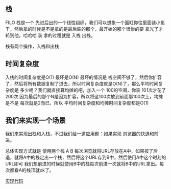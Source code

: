 ## 栈

FILO 栈是一个 先进后出的一个线性组织，我们可以想象一个面缸你往里面装小鱼干，然后拿的时候是不是拿的是最后装的那个，最开始的那个很惨的要
拿光了才轮到他，哈哈哈 装 拿的过程就是 入栈 出栈。

栈有两个操作，入栈和出栈

## 时间复杂度

入栈的时间复杂度是O(1) 最坏是O(N) 最坏的情况是 栈空间不够了，然后你扩容了，然后将所有数据复制了进去，所以时间复杂度就是O(N)了，那么平均时间复杂度是
多少呢？我们就直接算均摊的吧，加入一个 100的空间，你装 101次才花了 200次  因为最后的那个N是因为扩容，所以将这100次放到前面那100次上，均摊是不是
每次就是2而已，所以 平均时间复杂度和均摊时间复杂度都是O(1)

## 我们来实现一个场景

我们来实现出栈和入栈，不过我们给一道应用题：如果实现 浏览器的快退和前进。

总体实现方式就是 使用两个栈 A B 每次浏览就将URL存放在A中，如果按了后退，就将A中的栈定出一个栈，然后将这个URL存到B中，然后使用A中这个时刻的URL即可
我们想前进的时候就使用B中的栈每次前进一次就将B中的URL拿出。每次都看A的栈顶就ok了。

[实现代码](./1.go)
